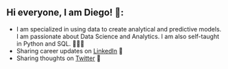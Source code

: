 




## Hi everyone, I am Diego! 👋:
- I am specialized in using data to create analytical and predictive models. I am passionate about Data Science and Analytics. I am also self-taught in Python and SQL. 👨🏻‍💻
- Sharing career updates on <a href="https://www.linkedin.com/in/diegoduque/" target="_blank">LinkedIn</a> 💼
- Sharing thoughts on <a href="https://www.twitter.com/dieguque/" target="_blank">Twitter</a> 📲

